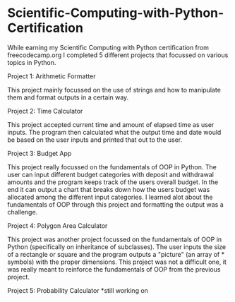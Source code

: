 # Scientific-Computing-with-Python-Certification

While earning my Scientific Computing with Python certification from freecodecamp.org I completed 5 different projects that focussed on various topics in Python.

Project 1: Arithmetic Formatter

This project mainly focussed on the use of strings and how to manipulate them and format outputs in a certain way.




Project 2: Time Calculator

This project accepted current time and amount of elapsed time as user inputs.  The program then calculated what the output time and date would be based on the user inputs and
printed that out to the user.




Project 3: Budget App

This project really focussed on the fundamentals of OOP in Python.  The user can input different budget categories with deposit and withdrawal amounts and the program keeps
track of the users overall budget.  In the end it can output a chart that breaks down how the users budget was allocated among the different input categories.  I learned
alot about the fundamentals of OOP through this project and formatting the output was a challenge.




Project 4: Polygon Area Calculator

This project was another project focussed on the fundamentals of OOP in Python (specifically on inheritance of subclasses).  The user inputs the size of a 
rectangle or square and the program outputs a "picture" (an array of * symbols) with the proper dimensions.  This project was not a difficult one, it was really 
meant to reinforce the fundamentals of OOP from the previous project.




Project 5: Probability Calculator
*still working on 
